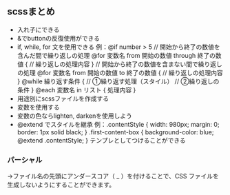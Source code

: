 ## scssまとめ
- 入れ子にできる
- &でbuttonの反復使用ができる
- if, while, for 文を使用できる
例：@if number > 5 
// 開始から終了の数値を含んだ間で繰り返しの処理
@for 変数名 from 開始の数値 through 終了の数値 {
   // 繰り返しの処理内容
}
// 開始から終了の数値を含まない間で繰り返しの処理
@for 変数名 from 開始の数値 to 終了の数値 {
   // 繰り返しの処理内容
}
@while 繰り返す条件 {
  // ①繰り返す処理（スタイル）
  // ②繰り返しの条件
}
@each 変数名 in リスト {
  処理内容
}
- 用途別にscssファイルを作成する
- 変数を使用する
- 変数の色ならlighten, darkenを使用しよう
- @extend でスタイルを継承
例：.contentStyle { 
   width: 980px;
   margin: 0;
   border: 1px solid black;
}
.first-content-box { 
  background-color: blue;
  @extend .contentStyle;
} 
テンプレとしてつけることができる
### パーシャル
→ファイル名の先頭にアンダースコア（ _ ）を付けることで、CSS ファイルを生成しないようにすることができます。